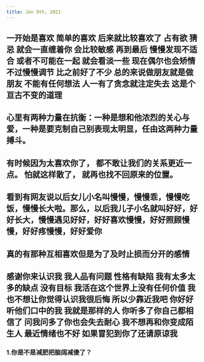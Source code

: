 ```yaml
---
title: Jan 9th, 2021
---
```


## 一开始是喜欢 简单的喜欢 后来就比较喜欢了 占有欲 猜忌 就会一直缠着你 会比较敏感 再到最后 慢慢发现不适合 或者不可能在一起 就会看淡一些 现在偶尔也会矫情 不过慢慢调节 比之前好了不少 总的来说做朋友就是做朋友 不能有任何想法 人一有了贪念就注定失去 这是个亘古不变的道理
## 心里有两种力量在抗衡：一种是想和他浓烈的关心与爱，一种是要克制自己别表现太明显，任由这两种力量搏斗。
## 有时候因为太喜欢你了， 都不敢让我们的关系更近一点。 怕就这样散了， 就再也找不回原来的位置。
## 看到有网友说以后女儿小名叫慢慢，慢慢乖，慢慢吃饭，慢慢长大啦。那么，以后我儿子小名就叫好好，好好长大，慢慢遇见好好，好好喜欢慢慢，好好照顾慢慢，好好疼慢慢，好好爱你
## 真的有那种互相喜欢但是为了及时止损而分开的感情 ​​​
## 感谢你来认识我 我人品有问题 性格有缺陷 我有太多太多的缺点 没有目标 我活在这个世界上没有任何价值 我也不想让你觉得认识我很后悔 所以少靠近我吧 你好好听他们口中的我 我就是那样的人 你听多了你自己都相信了 问我问多了你也会失去耐心 我不想再和你变成陌生人 最近情绪也不好 如果冒犯到你了还请原谅我
### 1.你是不是减肥把脑阔减傻了？
###
